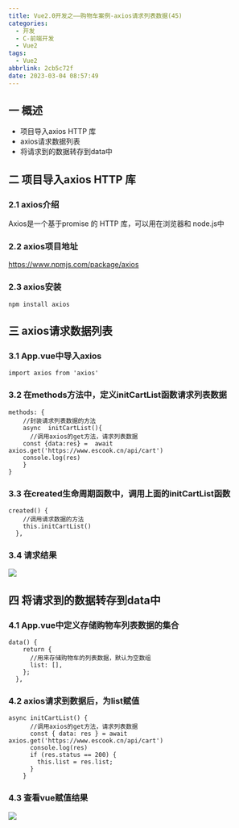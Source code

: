 ```yaml
---
title: Vue2.0开发之——购物车案例-axios请求列表数据(45)
categories:
  - 开发
  - C-前端开发
  - Vue2
tags:
  - Vue2
abbrlink: 2cb5c72f
date: 2023-03-04 08:57:49
---
```

## 一 概述

* 项目导入axios HTTP 库
* axios请求数据列表
* 将请求到的数据转存到data中

<!--more-->

## 二 项目导入axios HTTP 库

### 2.1 axios介绍

Axios是一个基于promise 的 HTTP 库，可以用在浏览器和 node.js中

### 2.2 axios项目地址

https://www.npmjs.com/package/axios

### 2.3 axios安装

```
npm install axios
```

## 三 axios请求数据列表

### 3.1 App.vue中导入axios

```
import axios from 'axios'
```

### 3.2 在methods方法中，定义initCartList函数请求列表数据

```
methods: {
    //封装请求列表数据的方法
    async  initCartList(){
      //调用axios的get方法，请求列表数据
    const {data:res} =  await axios.get('https://www.escook.cn/api/cart')
    console.log(res)
    }
}
```

### 3.3 在created生命周期函数中，调用上面的initCartList函数

```
created() {
    //调用请求数据的方法
    this.initCartList()
  },
```

### 3.4 请求结果
![][1]

## 四 将请求到的数据转存到data中

### 4.1 App.vue中定义存储购物车列表数据的集合

```
data() {
    return {
      //用来存储购物车的列表数据，默认为空数组
      list: [],
    };
  },
```

### 4.2 axios请求到数据后，为list赋值

```
async initCartList() {
      //调用axios的get方法，请求列表数据
      const { data: res } = await axios.get('https://www.escook.cn/api/cart')
      console.log(res)
      if (res.status == 200) {
        this.list = res.list;
      }
    }
```

### 4.3 查看vue赋值结果
![][2]





[1]:https://raw.githubusercontent.com/PGzxc/CDN/master/blog-vue/vue2.0-45-cart-axios-getlist.png
[2]:https://raw.githubusercontent.com/PGzxc/CDN/master/blog-vue/vue2.0-45-cart-data-list.png
